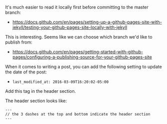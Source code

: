 
It's much easier to read it locally first before committing to the master branch:
- https://docs.github.com/en/pages/setting-up-a-github-pages-site-with-jekyll/testing-your-github-pages-site-locally-with-jekyll

This is interesting. Seems like we can choose which branch
we'd like to publish from:
- https://docs.github.com/en/pages/getting-started-with-github-pages/configuring-a-publishing-source-for-your-github-pages-site

When it comes to writing a post, you can add the following setting to update 
the date of the post:
- `last_modified_at: 2016-03-09T16:20:02-05:00`

Add this tag in the header section.

The header section looks like:
```buildoutcfg
---
// the 3 dashes at the top and bottom indicate the header section
---
```

